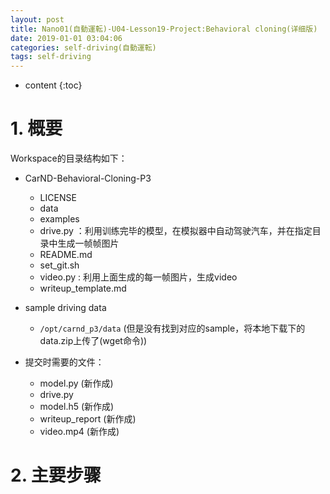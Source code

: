 ```yaml
---
layout: post
title: Nano01(自動運転)-U04-Lesson19-Project:Behavioral cloning(详细版)
date: 2019-01-01 03:04:06
categories: self-driving(自動運転)
tags: self-driving
---
```

* content
{:toc}

# 1. 概要

Workspace的目录结构如下：

- CarND-Behavioral-Cloning-P3
  - LICENSE
  - data  
  - examples  
  - drive.py ：利用训练完毕的模型，在模拟器中自动驾驶汽车，并在指定目录中生成一帧帧图片
  - README.md  
  - set_git.sh  
  - video.py : 利用上面生成的每一帧图片，生成video
  - writeup_template.md

- sample driving data
    + `/opt/carnd_p3/data` (但是没有找到对应的sample，将本地下载下的data.zip上传了(wget命令))

- 提交时需要的文件：
    + model.py (新作成)
    + drive.py
    + model.h5 (新作成)
    + writeup_report (新作成)
    + video.mp4 (新作成)

# 2. 主要步骤

